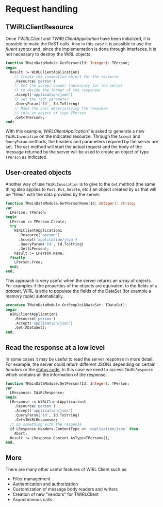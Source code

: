# Request handling

## TWiRLClientResource

Once *TWiRLClient* and *TWiRLClientApplication* have been initialized, it is possible to make the ReST calls. Also in this case it is possible to use the *fluent syntax* and, since the implementation is done through interfaces, it is not necessary to destroy the WiRL objects.

```pascal
function TMainDataModule.GetPerson(Id: Integer): TPerson;
begin
  Result := WiRLClientApplication1
    // Create the invokation object for the resource
    .Resource('person')
    // Set the accept header (necessary for the server
    // to decide the format of the response)
    .Accept('application/json')
    // Set the *Id* parameter
    .QueryParam('Id', Id.ToString)
    // Make the call deserializing the response
    // into an object of type TPerson
    .Get<TPerson>;
end;
```

With this example, *WiRLClientApplication1* is asked to generate a new `TWiRLInvocation` on the indicated resource. Through the `Accept` and `QueryParam` methods, the headers and parameters required by the server are set. The `Get` method will start the actual request and the body of the message returned by the server will be used to create an object of type `TPerson` as indicated.

## User-created objects

Another way of use `TWiRLInvocation` is to give to the `Get` method (the same thing also applies to `Post`, `Put`, `Delete`, etc.) an object created by us that will be "filled" with the data provided by the server.

```pascal
function TMainDataModule.GetPersonName(Id: Integer): string;
var
  LPerson: TPerson;
begin
  LPerson := TPerson.Create;
  try
    WiRLClientApplication1
      .Resource('person')
      .Accept('application/json')
      .QueryParam('Id', Id.ToString)
      .Get(LPerson);
    Result := LPerson.Name;
  finally
    LPerson.Free;
  end;
end;
```

This approach is very useful when the server returns an *array* of objects. For examples if the properties of the objects are equivalent to the fields of a *dataset*, WiRL is able to populate the fields of the DataSet (for example a *memory table*) automatically.

```pascal
procedure TMainDataModule.GetPeople(ADataSet: TDataSet);
begin
  WiRLClientApplication1
    .Resource('person')
    .Accept('application/json')
    .Get(ADataSet);
end;
```

## Read the response at a low level

In some cases it may be useful to read the server response in more detail. For example, the server could return different JSONs depending on certain *headers* or the [status code](https://en.wikipedia.org/wiki/List_of_HTTP_status_codes). In this case we need to access `IWiRLResponse` which contains all the information of the response.

```pascal
function TMainDataModule.GetPerson(Id: Integer): TPerson;
var
  LResponse: IWiRLResponse;
begin
  LResponse := WiRLClientApplication1
    .Resource('person')
    .Accept('application/json')
    .QueryParam('Id', Id.ToString)
    .Get<IWiRLResponse>;
  // Do something with the response
  if LResponse.Headers.ContentType <> 'application/json' then
    Abort;
  Result := LResponse.Content.AsType<TPerson>();
end;
```

## More

There are many other useful features of WiRL Client such as:
- Filter management
- Authentication and authorization
- Customization of message body readers and writers
- Creation of new "vendors" for TWiRLClient
- Asynchronous calls
